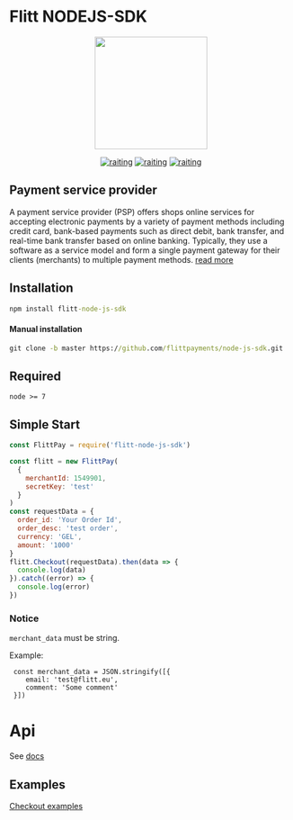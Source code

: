 # Flitt NODEJS-SDK

<p align="center">
  <img width="200" height="200" src="https://flitt.com/wp-content/uploads/2024/09/Group.svg">
</p>
<p align="center">
	<a href="https://www.npmjs.com/package/flitt-node-js-sdk"><img src="https://img.shields.io/npm/v/FlittPay-node-js-sdk.svg" alt="raiting" /></a>
	<a href="https://www.npmjs.com/package/flitt-node-js-sdk"><img src="https://img.shields.io/npm/dt/FlittPay-node-js-sdk.svg" alt="raiting" /></a>
	<a href="https://www.npmjs.com/package/flitt-node-js-sdk"><img src="https://img.shields.io/npm/dw/FlittPay-node-js-sdk.svg" alt="raiting" /></a>
</p>

## Payment service provider
A payment service provider (PSP) offers shops online services for accepting electronic payments by a variety of payment methods including credit card, bank-based payments such as direct debit, bank transfer, and real-time bank transfer based on online banking. Typically, they use a software as a service model and form a single payment gateway for their clients (merchants) to multiple payment methods. 
[read more](https://en.wikipedia.org/wiki/Payment_service_provider)

## Installation

```cmd
npm install flitt-node-js-sdk
```

#### Manual installation
```cmd
git clone -b master https://github.com/flittpayments/node-js-sdk.git
```

## Required
```
node >= 7
```
## Simple Start
```javascript
const FlittPay = require('flitt-node-js-sdk')

const flitt = new FlittPay(
  {
    merchantId: 1549901,
    secretKey: 'test'
  }
)
const requestData = {
  order_id: 'Your Order Id',
  order_desc: 'test order',
  currency: 'GEL',
  amount: '1000'
}
flitt.Checkout(requestData).then(data => {
  console.log(data)
}).catch((error) => {
  console.log(error)
})

```
### Notice

```merchant_data``` must be string. 

Example:
```
 const merchant_data = JSON.stringify([{
    email: 'test@flitt.eu',
    comment: 'Some comment'
 }])
```
# Api

See [docs](https://docs.flitt.com/)

## Examples
[Checkout examples](https://github.com/flittpayments/node-js-sdk/tree/master/examples)
